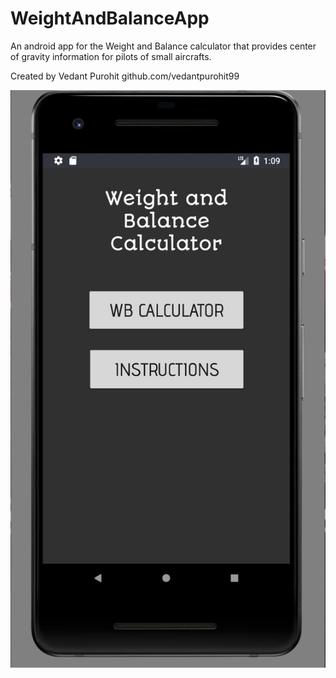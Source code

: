 # WeightAndBalanceApp
An android app for the Weight and Balance calculator that provides center of gravity information for pilots of small aircrafts.

Created by Vedant Purohit github.com/vedantpurohit99

![text](https://github.com/vedantpurohit99/WeightAndBalanceApp/blob/master/Images/Home%20Page.JPG)

